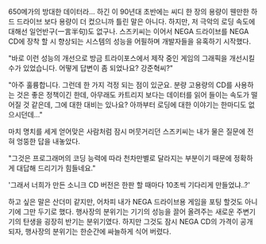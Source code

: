 650메가의 방대한 데이터라...
하긴 이 90년대 초반에는 씨디 한 장의 용량이 웬만한 하드 드라이브 보다 용량이 더 컸으니까 틀린 말은 아니다.
하지만, 저 극악의 로딩 속도에 대해선 일언반구(一言半句)도 없구나.
스즈키씨는 이어서 NEGA 드라이브를 NEGA CD에 장착 할 시 향상되는 시스템의 성능을 어필하며 개발자들을 유혹하기 시작했다.

"바로 이런 성능의 개선으로 방금 트라이포스에서 제작 중인 게임의 그래픽을 개선시킬 수가 있었습니다. 어떻게 답변이 좀 되었나요? 강준혁씨?" 

"아주 훌륭합니다. 그런데 한 가지 걱정 되는 점이 있군요. 분량 고용량의 CD를 사용하는 것은 좋은 정책이긴 한데, 아무래도 카트리지 보다는 데이터를 읽어 들이는 속도가 떨어질 것 같은데, 그에 대한 대비는 있나요? 아까부터 로딩에 대한 이야기는 한마디도 없으시던데..." 

마치 명치를 세게 얻어맞은 사람처럼 잠시 머뭇거리던 스즈키씨는 내가 물은 질문에 전혀 엉뚱한 답을 내놓았다.

"그것은 프로그래머의 코딩 능력에 따라 천차만별로 달라지는 부분이기 때문에 정확하게 대답해 드리기가 힘들네요." 

'그래서 너희가 만든 소니크 CD 버전은 한판 할 때마다 10초씩 기다리게 만들었냐..?' 

하고 싶은 말은 산더미 같지만, 어차피 내가 NEGA 드라이브용 게임을 포팅 할것도 아니기에 그만 두기로 했다.
행사장의 분위기는 기기의 성능을 끌어 올려주는 새로운 주변기기의 탄생을 굉장히 반기는 분위기였다. 하지만 그것도 잠시 NEGA CD의 가격이 공개 되자, 행사장의 분위기는 한순간에 싸늘하게 식어 버렸다.